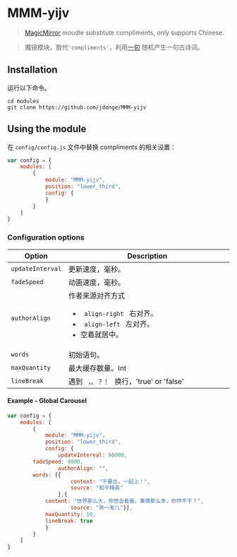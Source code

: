 # MMM-yijv
> [MagicMirror](https://github.com/MichMich/MagicMirror) moudle substitute compliments, only supports Chinese.

> 魔镜模块，取代`'compliments'`，利用[一句](http://yijuzhan.com/) 随机产生一句古诗词。

## Installation
运行以下命令。

```shell
cd modules
git clone https://github.com/jdonge/MMM-yijv
```

## Using the module
在 `config/config.js` 文件中替换 compliments 的相关设置：
```js
var config = {
    modules: [
        {
            module: "MMM-yijv",
            position: "lower_third",
            config: {
            }
        }
    ]
}
```

### Configuration options
<table width="100%">
	<!-- why, markdown... -->
	<thead>
		<tr>
			<th>Option</th>
			<th width="100%">Description</th>
		</tr>
	<thead>
	<tbody>
		<tr>
			<td><code>updateInterval</code></td>
			<td>更新速度，毫秒。</td>
		</tr>
		<tr>
			<td><code>fadeSpeed</code></td>
			<td>动画速度，毫秒。</td>
		</tr>
		<tr>
			<td><code>authorAlign</code></td>
			<td>作者来源对齐方式<ul>
                <li><code> align-right </code> 右对齐。</li>
                <li><code> align-left </code> 左对齐。</li>
                <li>空着就居中。</li></ul></td>
		</tr>
		<tr>
        			<td><code>words</code></td>
        			<td>初始语句。</td>
        </tr>
        <tr>
        			<td><code>maxQuantity</code></td>
        			<td>最大缓存数量。Int</td>
        </tr>
        <tr>
        			<td><code>lineBreak</code></td>
        			<td>遇到 <code> ，。？！ </code> 换行，'true' or 'false'</td>
        </tr>
	</tbody>
</table>

#### Example - Global Carousel
```javascript
var config = {
    modules: [
        {
            module: "MMM-yijv",
            position: "lower_third",
            config: {
                updateInterval: 60000,
		fadeSpeed: 4000,
                authorAlign: "",
		words: [{
            		content: "不要怂，一起上！",
            		source: "和平精英"
        		},{
			content: "世界那么大，你想去看看。事情那么多，你咋不干？",
            		source: "陈一发儿"}],
        	maxQuantity: 10,
        	lineBreak: true
            }
        }
    ]
}
```
